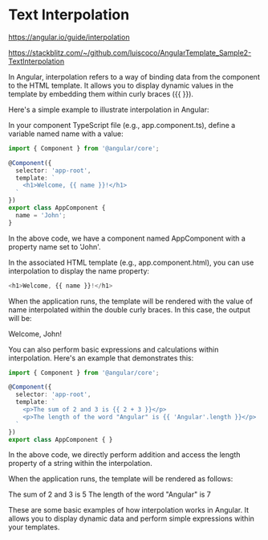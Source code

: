 # Text Interpolation

https://angular.io/guide/interpolation

https://stackblitz.com/~/github.com/luiscoco/AngularTemplate_Sample2-TextInterpolation

In Angular, interpolation refers to a way of binding data from the component to the HTML template. It allows you to display dynamic values in the template by embedding them within curly braces ({{ }}).

Here's a simple example to illustrate interpolation in Angular:

In your component TypeScript file (e.g., app.component.ts), define a variable named name with a value:

```typescript
import { Component } from '@angular/core';

@Component({
  selector: 'app-root',
  template: `
    <h1>Welcome, {{ name }}!</h1>
  `
})
export class AppComponent {
  name = 'John';
}
```

In the above code, we have a component named AppComponent with a property name set to 'John'.

In the associated HTML template (e.g., app.component.html), you can use interpolation to display the name property:

```typescript
<h1>Welcome, {{ name }}!</h1>
```

When the application runs, the template will be rendered with the value of name interpolated within the double curly braces. In this case, the output will be:

Welcome, John!

You can also perform basic expressions and calculations within interpolation. Here's an example that demonstrates this:

```typescript
import { Component } from '@angular/core';

@Component({
  selector: 'app-root',
  template: `
    <p>The sum of 2 and 3 is {{ 2 + 3 }}</p>
    <p>The length of the word "Angular" is {{ 'Angular'.length }}</p>
  `
})
export class AppComponent { }
```

In the above code, we directly perform addition and access the length property of a string within the interpolation.

When the application runs, the template will be rendered as follows:

The sum of 2 and 3 is 5
The length of the word "Angular" is 7

These are some basic examples of how interpolation works in Angular. It allows you to display dynamic data and perform simple expressions within your templates.




